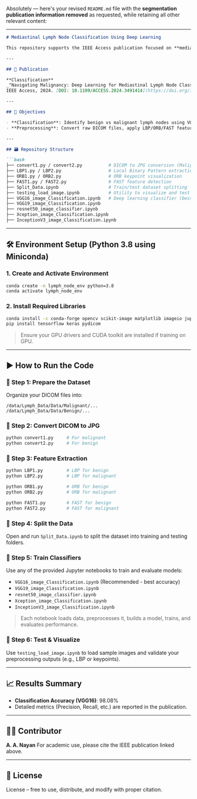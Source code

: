 Absolutely — here's your revised `README.md` file with the **segmentation publication information removed** as requested, while retaining all other relevant content:

---

````markdown
# Mediastinal Lymph Node Classification Using Deep Learning

This repository supports the IEEE Access publication focused on **mediastinal lymph node classification** using **deep learning** and **feature engineering techniques**. It includes preprocessing scripts, feature extraction tools, and training notebooks for multiple CNN-based classifiers.

---

## 📘 Publication

**Classification**  
_"Navigating Malignancy: Deep Learning for Mediastinal Lymph Node Classification"_  
IEEE Access, 2024. [DOI: 10.1109/ACCESS.2024.3491414](https://doi.org/10.1109/ACCESS.2024.3491414)

---

## 🎯 Objectives

- **Classification**: Identify benign vs malignant lymph nodes using VGG16, VGG19, ResNet50, InceptionV3, and Xception models.
- **Preprocessing**: Convert raw DICOM files, apply LBP/ORB/FAST feature extraction to enrich datasets.

---

## 🗃️ Repository Structure

```bash
├── convert1.py / convert2.py          # DICOM to JPG conversion (Malignant / Benign)
├── LBP1.py / LBP2.py                  # Local Binary Pattern extraction
├── ORB1.py / ORB2.py                  # ORB keypoint visualization
├── FAST1.py / FAST2.py                # FAST feature detection
├── Split_Data.ipynb                   # Train/test dataset splitting
├── testing_load_image.ipynb           # Utility to visualize and test images
├── VGG16_image_Classification.ipynb   # Deep learning classifier (best performance)
├── VGG19_image_Classification.ipynb
├── resnet50_image_classifier.ipynb
├── Xception_image_Classification.ipynb
├── InceptionV3_image_Classification.ipynb
````

---

## 🛠️ Environment Setup (Python 3.8 using Miniconda)

### 1. Create and Activate Environment

```bash
conda create -n lymph_node_env python=3.8
conda activate lymph_node_env
```

### 2. Install Required Libraries

```bash
conda install -c conda-forge opencv scikit-image matplotlib imageio jupyterlab numpy pandas pillow
pip install tensorflow keras pydicom
```

> Ensure your GPU drivers and CUDA toolkit are installed if training on GPU.

---

## ▶️ How to Run the Code

### 🔹 Step 1: Prepare the Dataset

Organize your DICOM files into:

```
/data/Lymph_Data/Data/Malignant/...
/data/Lymph_Data/Data/Benign/...
```

### 🔹 Step 2: Convert DICOM to JPG

```bash
python convert1.py     # For malignant
python convert2.py     # For benign
```

### 🔹 Step 3: Feature Extraction

```bash
python LBP1.py         # LBP for benign
python LBP2.py         # LBP for malignant

python ORB1.py         # ORB for benign
python ORB2.py         # ORB for malignant

python FAST1.py        # FAST for benign
python FAST2.py        # FAST for malignant
```

### 🔹 Step 4: Split the Data

Open and run `Split_Data.ipynb` to split the dataset into training and testing folders.

### 🔹 Step 5: Train Classifiers

Use any of the provided Jupyter notebooks to train and evaluate models:

* `VGG16_image_Classification.ipynb` (Recommended - best accuracy)
* `VGG19_image_Classification.ipynb`
* `resnet50_image_classifier.ipynb`
* `Xception_image_Classification.ipynb`
* `InceptionV3_image_Classification.ipynb`

> Each notebook loads data, preprocesses it, builds a model, trains, and evaluates performance.

### 🔹 Step 6: Test & Visualize

Use `testing_load_image.ipynb` to load sample images and validate your preprocessing outputs (e.g., LBP or keypoints).

---

## 📈 Results Summary

* **Classification Accuracy (VGG16)**: 98.08%
* Detailed metrics (Precision, Recall, etc.) are reported in the publication.

---

## 🧑‍💻 Contributor

**A. A. Nayan**
For academic use, please cite the IEEE publication linked above.

---

## 📄 License

License – free to use, distribute, and modify with proper citation.

```

